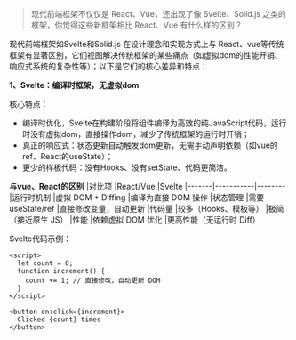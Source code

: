 > 现代前端框架不仅仅是 React、Vue，还出现了像 Svelte、Solid.js 之类的框架，你觉得这些新框架相比 React、Vue 有什么样的区别？

现代前端框架如Svelte和Solid.js 在设计理念和实现方式上与 React、vue等传统框架有显著区别，它们视图解决传统框架的某些痛点（如虚拟dom的性能开销、响应式系统的复杂性等）；以下是它们的核心差异和特点：

**1、Svelte：编译时框架，无虚拟dom**

核心特点：
- 编译时优化，Svelte在构建阶段将组件编译为高效的纯JavaScript代码，运行时没有虚拟dom，直接操作dom，减少了传统框架的运行时开销；
- 真正的响应式：状态更新自动触发dom更新，无需手动声明依赖（如vue的ref、React的useState）；
- 更少的样板代码：没有Hooks、没有setState、代码更简洁。

**与vue、React的区别**
|对比项	|React/Vue	|Svelte
|-------|-----------|--------
|运行时机制	|虚拟 DOM + Diffing	|编译为直接 DOM 操作
|状态管理	|需要 useState/ref	|直接修改变量，自动更新
|代码量	|较多（Hooks、模板等）	|极简（接近原生 JS）
|性能	|依赖虚拟 DOM 优化	|更高性能（无运行时 Diff）

Svelte代码示例：
```
<script>
  let count = 0;
  function increment() {
    count += 1; // 直接修改，自动更新 DOM
  }
</script>

<button on:click={increment}>
  Clicked {count} times
</button>
```
